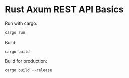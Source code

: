 # Rust Axum REST API Basics


Run with cargo:
``` bash
cargo run
```
Build:
```shell
cargo build
```
Build for production:
```shell
cargo build --release
```
